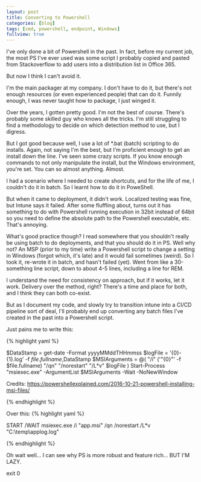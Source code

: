 ```yaml
---
layout: post
title: Converting to Powershell
categories: [blog]
tags: [cmd, powershell, endpoint, Windows]
fullview: true
---
```


I've only done a bit of Powershell in the past. In fact, before my current job, the most PS I've ever used was some script I probably copied and pasted from Stackoverflow to add users into a distribution list in Office 365.

But now I think I can't avoid it.

I'm the main packager at my company. I don't have to do it, but there's not enough resources (or even experienced people) that can do it. Funnily enough, I was never taught how to package, I just winged it.
 
Over the years, I gotten pretty good. I'm not the best of course. There's probably some skilled guy who knows all the tricks. I'm still struggling to find a methodology to decide on which detection method to use, but I digress.
 
But I got good because well, I use a lot of *.bat (batch) scripting to do installs. Again, not saying I'm the best, but I'm proficient enough to get an install down the line. I've seen some crazy scripts. If you know enough commands to not only manipulate the install, but the Windows environment, you're set. You can so almost anything. Almost.

I had a scenario where I needed to create shortcuts, and for the life of me, I couldn't do it in batch. So I learnt how to do it in PoweShell.

But when it came to deployment, it didn't work. Localized testing was fine, but Intune says it failed. After some fluffling about, turns out it has something to do with Powershell running execution in 32bit instead of 64bit so you need to define the absolute path to the Powershell executable, etc. That's annoying.

What's good practice though? I read somewhere that you shouldn't really be using batch to do deployments, and that you should do it in PS. Well why not? An MSP (prior to my time) write a Powershell script to change a setting in Windows (forgot which, it's late) and it would fail sometimes (weird). So I took it, re-wrote it in batch, and hasn't failed (yet). Went from like a 30-something line script, down to about 4-5 lines, including a line for REM.

I understand the need for consistency on approach, but if it works, let it work. Delivery over the method, right? There's a time and place for both, and I think they can both co-exist.

But as I document my code, and slowly try to transition intune into a CI/CD pipeline sort of deal, I'll probably end up converting any batch files I've created in the past into a Powershell script.

Just pains me to write this:

{% highlight yaml %}

$DataStamp = get-date -Format yyyyMMddTHHmmss
$logFile = '{0}-{1}.log' -f $file.fullname,$DataStamp
$MSIArguments = @(
    "/i"
    ('"{0}"' -f $file.fullname)
    "/qn"
    "/norestart"
    "/L*v"
    $logFile
)
Start-Process "msiexec.exe" -ArgumentList $MSIArguments -Wait -NoNewWindow 

Credits: https://powershellexplained.com/2016-10-21-powershell-installing-msi-files/

{% endhighlight %}

Over this:
{% highlight yaml %}

START /WAIT msiexec.exe /i "app.msi" /qn /norestart /L*v "C:\temp\applog.log"

{% endhighlight %}

Oh wait well... I can see why PS is more robust and feature rich... BUT I'M LAZY.

exit 0



